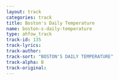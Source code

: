 ```yaml
---
layout: track
categories: track
title: Boston's Daily Temperature
name: boston-s-daily-temperature
type: ahfow_track
track-id: 135
track-lyrics: 
track-author: 
track-sort: "BOSTON'S DAILY TEMPERATURE"
track-alpha: B
track-original: 
---
```


